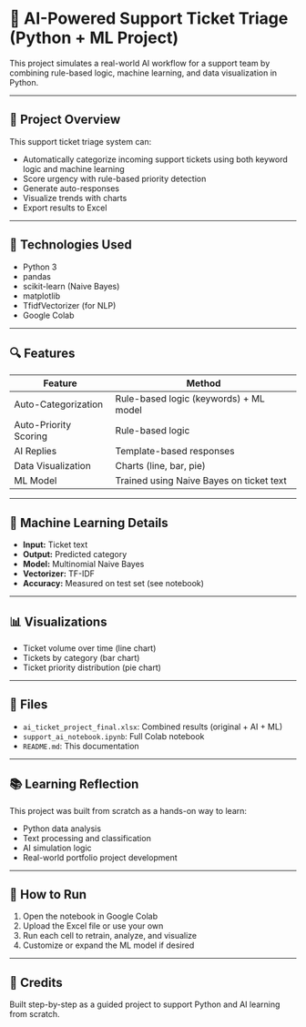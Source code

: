 
# 🧠 AI-Powered Support Ticket Triage (Python + ML Project)

This project simulates a real-world AI workflow for a support team by combining rule-based logic, machine learning, and data visualization in Python.

---

## 📌 Project Overview

This support ticket triage system can:
- Automatically categorize incoming support tickets using both keyword logic and machine learning
- Score urgency with rule-based priority detection
- Generate auto-responses
- Visualize trends with charts
- Export results to Excel

---

## 🧰 Technologies Used

- Python 3
- pandas
- scikit-learn (Naive Bayes)
- matplotlib
- TfidfVectorizer (for NLP)
- Google Colab

---

## 🔍 Features

| Feature | Method |
|--------|--------|
| Auto-Categorization | Rule-based logic (keywords) + ML model |
| Auto-Priority Scoring | Rule-based logic |
| AI Replies | Template-based responses |
| Data Visualization | Charts (line, bar, pie) |
| ML Model | Trained using Naive Bayes on ticket text |

---

## 🧪 Machine Learning Details

- **Input:** Ticket text
- **Output:** Predicted category
- **Model:** Multinomial Naive Bayes
- **Vectorizer:** TF-IDF
- **Accuracy:** Measured on test set (see notebook)

---

## 📊 Visualizations

- Ticket volume over time (line chart)
- Tickets by category (bar chart)
- Ticket priority distribution (pie chart)

---

## 📁 Files

- `ai_ticket_project_final.xlsx`: Combined results (original + AI + ML)
- `support_ai_notebook.ipynb`: Full Colab notebook
- `README.md`: This documentation

---

## 📚 Learning Reflection

This project was built from scratch as a hands-on way to learn:
- Python data analysis
- Text processing and classification
- AI simulation logic
- Real-world portfolio project development

---

## 🚀 How to Run

1. Open the notebook in Google Colab
2. Upload the Excel file or use your own
3. Run each cell to retrain, analyze, and visualize
4. Customize or expand the ML model if desired

---

## 🤝 Credits

Built step-by-step as a guided project to support Python and AI learning from scratch.

